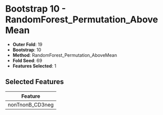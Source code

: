 # Bootstrap 10 - RandomForest_Permutation_AboveMean

- **Outer Fold**: 19
- **Bootstrap**: 10
- **Method**: RandomForest_Permutation_AboveMean
- **Fold Seed**: 69
- **Features Selected**: 1

## Selected Features

| Feature |
|---------|
| nonTnonB_CD3neg |
